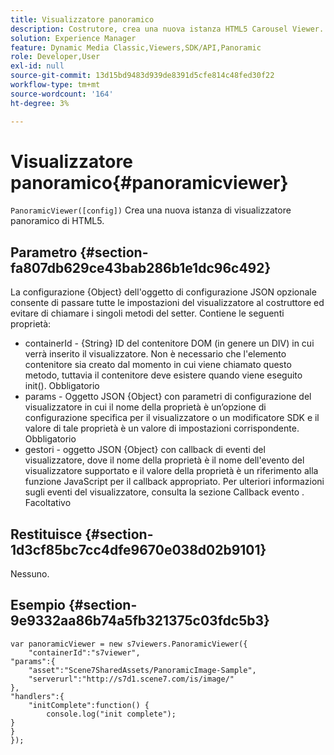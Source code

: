 ```yaml
---
title: Visualizzatore panoramico
description: Costrutore, crea una nuova istanza HTML5 Carousel Viewer.
solution: Experience Manager
feature: Dynamic Media Classic,Viewers,SDK/API,Panoramic
role: Developer,User
exl-id: null
source-git-commit: 13d15bd9483d939de8391d5cfe814c48fed30f22
workflow-type: tm+mt
source-wordcount: '164'
ht-degree: 3%

---
```


# Visualizzatore panoramico{#panoramicviewer}

`PanoramicViewer([config])`
Crea una nuova istanza di visualizzatore panoramico di HTML5.

## Parametro {#section-fa807db629ce43bab286b1e1dc96c492}

La configurazione {Object} dell&#39;oggetto di configurazione JSON opzionale consente di passare tutte le impostazioni del visualizzatore al costruttore ed evitare di chiamare i singoli metodi del setter. Contiene le seguenti proprietà:
* containerId - {String} ID del contenitore DOM (in genere un DIV) in cui verrà inserito il visualizzatore. Non è necessario che l&#39;elemento contenitore sia creato dal momento in cui viene chiamato questo metodo, tuttavia il contenitore deve esistere quando viene eseguito init(). Obbligatorio
* params - Oggetto JSON {Object} con parametri di configurazione del visualizzatore in cui il nome della proprietà è un’opzione di configurazione specifica per il visualizzatore o un modificatore SDK e il valore di tale proprietà è un valore di impostazioni corrispondente. Obbligatorio
* gestori - oggetto JSON {Object} con callback di eventi del visualizzatore, dove il nome della proprietà è il nome dell&#39;evento del visualizzatore supportato e il valore della proprietà è un riferimento alla funzione JavaScript per il callback appropriato. Per ulteriori informazioni sugli eventi del visualizzatore, consulta la sezione Callback evento . Facoltativo


## Restituisce {#section-1d3cf85bc7cc4dfe9670e038d02b9101}

Nessuno.

## Esempio {#section-9e9332aa86b74a5fb321375c03fdc5b3}

```
var panoramicViewer = new s7viewers.PanoramicViewer({
	"containerId":"s7viewer",
"params":{
	"asset":"Scene7SharedAssets/PanoramicImage-Sample",
	"serverurl":"http://s7d1.scene7.com/is/image/"
},
"handlers":{
	"initComplete":function() {
		console.log("init complete");
}
}
});
```

